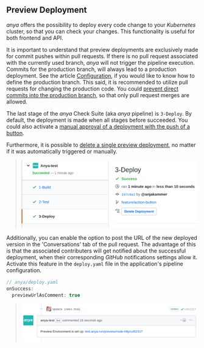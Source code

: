 ## Preview Deployment

_anya_ offers the possibility to deploy every code change to your _Kubernetes_ cluster, so that you can check your changes. This functionality is useful for both frontend and API.

It is important to understand that preview deployments are exclusively made for commit pushes within pull requests. If there is no pull request associated with the currently used branch, _anya_ will not trigger the pipeline execution.
Commits for the production branch, will always lead to a production deployment. See the article [Configuration](../configuration.md), if you would like to know how to define the production branch.
This said, it is recommended to utilize pull requests for changing the production code. You could [prevent direct commits into the production branch](https://help.github.com/en/articles/enabling-branch-restrictions), so that only pull request merges are allowed.

The last stage of the _anya_ Check Suite (aka _anya_ pipeline) is `3-Deploy`. By default, the  deployment is made when all stages before succeeded. You could also activate a [manual approval of a deployment with the push of a button](manual-deployment.md).

Furthermore, it is possible to [delete a single preview deployment](delete-deployment.md), no matter if it was automatically triggered or manually.

> ![deploy stage](../img/delete-deployment-button.png)

Additionally, you can enable the option to post the URL of the new deployed version in the 'Conversations' tab of the pull request. The advantage of this is that the associated contributers will get notified about the successful deployment, when their corresponding _GitHub_ notifications settings allow it.
Activate this feature in the `deploy.yaml` file in the application's pipeline configuration. 

```javascript
// anya/deploy.yaml
onSuccess:
  previewUrlAsComment: true
```

> ![pr comment for the preview deployment url](../img/preview-deployment-comment.png)

